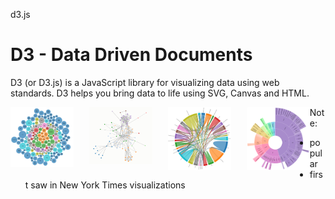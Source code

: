 d3.js

# D3 - Data Driven Documents

D3 (or D3.js) is a JavaScript library for visualizing data using web standards. D3 helps you bring data to life using SVG, Canvas and HTML.

<img src="./images/d3/example-5.png" style="width:20%; float: left;">

<img src="./images/d3/example-1.png" style="display:block;width:20%; float: left;margin-left:5%;">

<img src="./images/d3/example-2.png" style="width:20%; margin-left:5%;float: left;">

<img src="./images/d3/example-3.png" style="width:20%; margin-left:5%;float: left;">

Note:
- popular
- first saw in New York Times visualizations